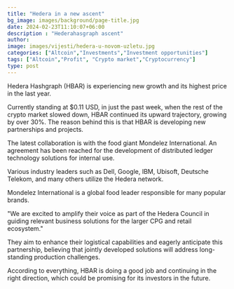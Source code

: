 ```yaml
---
title: "Hedera in a new ascent"
bg_image: images/background/page-title.jpg
date: 2024-02-23T11:10:07+06:00
description : "Hederahasgraph ascent"
author: 
image: images/vijesti/hedera-u-novom-uzletu.jpg
categories: ["Altcoin","Investments","Investment opportunities"]
tags: ["Altcoin","Profit", "Crypto market","Cryptocurrency"]
type: post
---
```


Hedera Hashgraph (HBAR) is experiencing new growth and its highest price in the last year.

Currently standing at $0.11 USD, in just the past week, when the rest of the crypto market slowed down, HBAR continued its upward trajectory, growing by over 30%.
The reason behind this is that HBAR is developing new partnerships and projects. 

The latest collaboration is with the food giant Mondelez International. An agreement has been reached for the development of distributed ledger technology solutions for internal use.

Various industry leaders such as Dell, Google, IBM, Ubisoft, Deutsche Telekom, and many others utilize the Hedera network.

Mondelez International is a global food leader responsible for many popular brands.

"We are excited to amplify their voice as part of the Hedera Council in guiding relevant business solutions for the larger CPG and retail ecosystem."

They aim to enhance their logistical capabilities and eagerly anticipate this partnership, believing that jointly developed solutions will address long-standing production challenges.

According to everything, HBAR is doing a good job and continuing in the right direction, which could be promising for its investors in the future.

